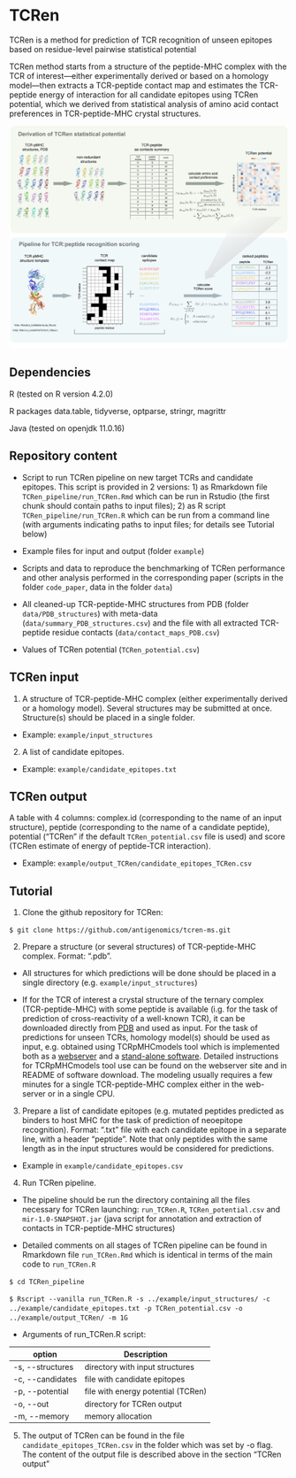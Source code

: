 # TCRen

TCRen is a method for prediction of TCR recognition of unseen epitopes based on residue-level pairwise statistical potential

TCRen method starts from a structure of the peptide-MHC complex with the TCR of interest—either experimentally derived or based on a homology model—then extracts a TCR-peptide contact map and estimates the TCR-peptide energy of interaction for all candidate epitopes using TCRen potential, which we derived from statistical analysis of amino acid contact preferences in TCR-peptide-MHC crystal structures.

![preview](https://github.com/vadim-karnaukhov/tcren-new/blob/master/figures/Fig1.png)

## Dependencies
R (tested on R version 4.2.0)

R packages data.table, tidyverse, optparse, stringr, magrittr

Java (tested on openjdk 11.0.16)

## Repository content
* Script to run TCRen pipeline on new target TCRs and candidate epitopes. This script is provided in 2 versions: 1) as Rmarkdown file ```TCRen_pipeline/run_TCRen.Rmd``` which can be run in Rstudio (the first chunk should contain paths to input files); 2) as R script ```TCRen_pipeline/run_TCRen.R``` which can be run from a command line (with arguments indicating paths to input files; for details see Tutorial below)

* Example files for input and output (folder ```example```)

* Scripts and data to reproduce the benchmarking of TCRen performance and other analysis performed in the corresponding paper (scripts in the folder ```code_paper```, data in the folder ```data```)

* All cleaned-up TCR-peptide-MHC structures from PDB (folder ```data/PDB_structures```) with meta-data (```data/summary_PDB_structures.csv```) and the file with all extracted TCR-peptide residue contacts (```data/contact_maps_PDB.csv```)

* Values of TCRen potential (```TCRen_potential.csv```)

## TCRen input 
1. A structure of TCR-peptide-MHC complex (either experimentally derived or a homology model). Several structures may be submitted at once. Structure(s) should be placed in a single folder.
* Example: ```example/input_structures```

2. A list of candidate epitopes.
* Example: ```example/candidate_epitopes.txt```

## TCRen output
A table with 4 columns: complex.id (corresponding to the name of an input structure), peptide (corresponding to the name of a candidate peptide), potential (“TCRen” if the default ```TCRen_potential.csv``` file is used) and score (TCRen estimate of energy of peptide-TCR interaction).
* Example: ```example/output_TCRen/candidate_epitopes_TCRen.csv```

## Tutorial
1. Clone the github repository for TCRen:

```$ git clone https://github.com/antigenomics/tcren-ms.git```

2. Prepare a structure (or several structures) of TCR-peptide-MHC complex. Format: “.pdb”.

* All structures for which predictions will be done should be placed in a single directory (e.g. ```example/input_structures```)

* If for the TCR of interest a crystal structure of the ternary complex (TCR-peptide-MHC) with some peptide is available (i.g. for the task of prediction of cross-reactivity of a well-known TCR), it can be downloaded directly from [PDB](https://www.rcsb.org/) and used as input. For the task of predictions for unseen TCRs, homology model(s) should be used as input, e.g. obtained using TCRpMHCmodels tool which is implemented both as a [webserver](https://services.healthtech.dtu.dk/service.php?TCRpMHCmodels-1.0) and a [stand-alone software](https://services.healthtech.dtu.dk/cgi-bin/sw_request). Detailed instructions for TCRpMHCmodels tool use can be found on the webserver site and in README of software download. The modeling usually requires a few minutes for a single TCR-peptide-MHC complex either in the web-server or in a single CPU. 

3. Prepare a list of candidate epitopes (e.g. mutated peptides predicted as binders to host MHC for the task of prediction of neoepitope recognition). Format: “.txt” file with each candidate epitope in a separate line, with a header “peptide”. Note that only peptides with the same length as in the input structures would be considered for predictions.
* Example in ```example/candidate_epitopes.csv```

4. Run TCRen pipeline. 

* The pipeline should be run the directory containing all the files necessary for TCRen launching: ```run_TCRen.R```, ```TCRen_potential.csv``` and ```mir-1.0-SNAPSHOT.jar``` (java script for annotation and extraction of contacts in TCR-peptide-MHC structures)

* Detailed comments on all stages of TCRen pipeline can be found in Rmarkdown file ```run_TCRen.Rmd``` which is identical in terms of the main code to ```run_TCRen.R```

```$ cd TCRen_pipeline```

```$ Rscript --vanilla run_TCRen.R -s ../example/input_structures/ -c ../example/candidate_epitopes.txt -p TCRen_potential.csv -o ../example/output_TCRen/ -m 1G```

* Arguments of run_TCRen.R script:

| option                                         | Description                                      |    
|------------------------------------------------|--------------------------------------------------|
| -s, --structures                               | directory with input structures                  |
| -c, --candidates                               | file with candidate epitopes                     |
| -p, --potential                                | file with energy potential (TCRen)               |
| -o, --out                                      | directory for TCRen output                       |
| -m, --memory                                   | memory allocation                                |

5. The output of TCRen can be found in the file ```candidate_epitopes_TCRen.csv``` in the folder which was set by -o flag. The content of the output file is described above in the section “TCRen output”
